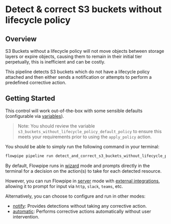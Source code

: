 # Detect & correct S3 buckets without lifecycle policy

## Overview

S3 Buckets without a lifecycle policy will not move objects between storage layers or expire objects, causing them to remain in their initial tier perpetually, this is inefficient and can be costly.

This pipeline detects S3 buckets which do not have a lifecycle policy attached and then either sends a notification or attempts to perform a predefined corrective action.

## Getting Started

This control will work out-of-the-box with some sensible defaults (configurable via [variables](https://flowpipe.io/docs/build/mod-variables)).

> Note: You should review the variable `s3_buckets_without_lifecycle_policy_default_policy` to ensure this meets your requirements prior to using the `apply_policy` action.

You should be able to simply run the following command in your terminal:
```sh
flowpipe pipeline run detect_and_correct_s3_buckets_without_lifecycle_policy
```

By default, Flowpipe runs in [wizard](https://hub.flowpipe.io/mods/turbot/aws_thrifty#wizard) mode and prompts directly in the terminal for a decision on the action(s) to take for each detected resource.

However, you can run Flowpipe in [server](https://flowpipe.io/docs/run/server) mode with [external integrations](https://flowpipe.io/docs/build/input#create-an-integration), allowing it to prompt for input via `http`, `slack`, `teams`, etc.

Alternatively, you can choose to configure and run in other modes:
* [notify](https://hub.flowpipe.io/mods/turbot/aws_thrifty#notify): Provides detections without taking any corrective action.
* [automatic](https://hub.flowpipe.io/mods/turbot/aws_thrifty#automatic): Performs corrective actions automatically without user intervention.